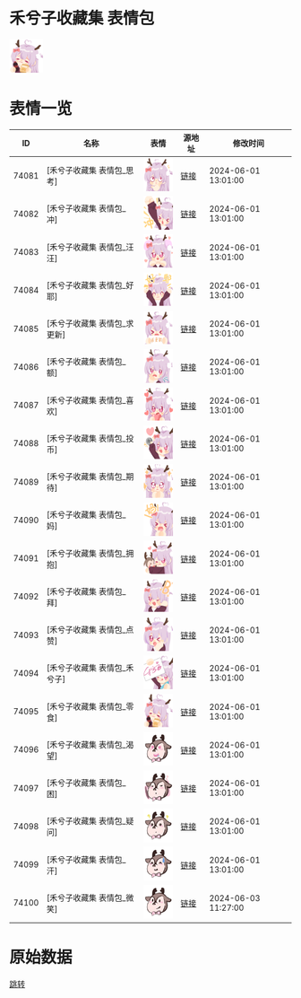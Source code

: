 # 禾兮子收藏集 表情包

<img src="./cover.png" height="60" alt="cover" />

# 表情一览

|ID|名称|表情|源地址|修改时间|
|----|----|----|----|----|
|74081|[禾兮子收藏集 表情包_思考]|<img src="./pic/074081_%5B禾兮子收藏集 表情包_思考%5D.png" height="60" alt="思考"/>|[链接](https://i0.hdslb.com/bfs/garb/b89b8853e5872d1d06334f243315724b473cdcd5.png)|2024-06-01 13:01:00|
|74082|[禾兮子收藏集 表情包_冲]|<img src="./pic/074082_%5B禾兮子收藏集 表情包_冲%5D.png" height="60" alt="冲"/>|[链接](https://i0.hdslb.com/bfs/garb/d78642b3888aade7387fd32e1b6c67471ae49412.png)|2024-06-01 13:01:00|
|74083|[禾兮子收藏集 表情包_汪汪]|<img src="./pic/074083_%5B禾兮子收藏集 表情包_汪汪%5D.png" height="60" alt="汪汪"/>|[链接](https://i0.hdslb.com/bfs/garb/ebbdcf188975f62514834eb0871860dd492a79dd.png)|2024-06-01 13:01:00|
|74084|[禾兮子收藏集 表情包_好耶]|<img src="./pic/074084_%5B禾兮子收藏集 表情包_好耶%5D.png" height="60" alt="好耶"/>|[链接](https://i0.hdslb.com/bfs/garb/f8b2e7f5896bb8943b21213a87c4e17d25027074.png)|2024-06-01 13:01:00|
|74085|[禾兮子收藏集 表情包_求更新]|<img src="./pic/074085_%5B禾兮子收藏集 表情包_求更新%5D.png" height="60" alt="求更新"/>|[链接](https://i0.hdslb.com/bfs/garb/44ddc16b42555af69db56a6f075f0841c6d6f808.png)|2024-06-01 13:01:00|
|74086|[禾兮子收藏集 表情包_额]|<img src="./pic/074086_%5B禾兮子收藏集 表情包_额%5D.png" height="60" alt="额"/>|[链接](https://i0.hdslb.com/bfs/garb/1e0aa2befb8df6fa6144b2beeec24d4f6fee57b5.png)|2024-06-01 13:01:00|
|74087|[禾兮子收藏集 表情包_喜欢]|<img src="./pic/074087_%5B禾兮子收藏集 表情包_喜欢%5D.png" height="60" alt="喜欢"/>|[链接](https://i0.hdslb.com/bfs/garb/1d8fb442637702834c2f0747114a18502750351a.png)|2024-06-01 13:01:00|
|74088|[禾兮子收藏集 表情包_投币]|<img src="./pic/074088_%5B禾兮子收藏集 表情包_投币%5D.png" height="60" alt="投币"/>|[链接](https://i0.hdslb.com/bfs/garb/d4082a6cbf3cbd8821003fca9d08cb95db7612db.png)|2024-06-01 13:01:00|
|74089|[禾兮子收藏集 表情包_期待]|<img src="./pic/074089_%5B禾兮子收藏集 表情包_期待%5D.png" height="60" alt="期待"/>|[链接](https://i0.hdslb.com/bfs/garb/384f5ee0fd223ddb092a6c5e46d34819809291b3.png)|2024-06-01 13:01:00|
|74090|[禾兮子收藏集 表情包_妈]|<img src="./pic/074090_%5B禾兮子收藏集 表情包_妈%5D.png" height="60" alt="妈"/>|[链接](https://i0.hdslb.com/bfs/garb/94e33aa30fa1fa748050914c267a3f5e6c0af7f2.png)|2024-06-01 13:01:00|
|74091|[禾兮子收藏集 表情包_拥抱]|<img src="./pic/074091_%5B禾兮子收藏集 表情包_拥抱%5D.png" height="60" alt="拥抱"/>|[链接](https://i0.hdslb.com/bfs/garb/cbc4d1a2208109cd9774652fd36eb734d858feb1.png)|2024-06-01 13:01:00|
|74092|[禾兮子收藏集 表情包_拜]|<img src="./pic/074092_%5B禾兮子收藏集 表情包_拜%5D.png" height="60" alt="拜"/>|[链接](https://i0.hdslb.com/bfs/garb/01d79275d06e1534628bc7635a1d783ede97d596.png)|2024-06-01 13:01:00|
|74093|[禾兮子收藏集 表情包_点赞]|<img src="./pic/074093_%5B禾兮子收藏集 表情包_点赞%5D.png" height="60" alt="点赞"/>|[链接](https://i0.hdslb.com/bfs/garb/2ea48a126e8b289ac92587adce4cc6cb1fe4ad06.png)|2024-06-01 13:01:00|
|74094|[禾兮子收藏集 表情包_禾兮子]|<img src="./pic/074094_%5B禾兮子收藏集 表情包_禾兮子%5D.png" height="60" alt="禾兮子"/>|[链接](https://i0.hdslb.com/bfs/garb/5f0032431394670f145e02f47ea57c48b73726b6.png)|2024-06-01 13:01:00|
|74095|[禾兮子收藏集 表情包_零食]|<img src="./pic/074095_%5B禾兮子收藏集 表情包_零食%5D.png" height="60" alt="零食"/>|[链接](https://i0.hdslb.com/bfs/garb/46f1187034636f3290eee73b09fa7d04cda17c87.png)|2024-06-01 13:01:00|
|74096|[禾兮子收藏集 表情包_渴望]|<img src="./pic/074096_%5B禾兮子收藏集 表情包_渴望%5D.png" height="60" alt="渴望"/>|[链接](https://i0.hdslb.com/bfs/garb/1d147e09a58ad765a2a7ea4d47a375ed4bce1187.png)|2024-06-01 13:01:00|
|74097|[禾兮子收藏集 表情包_困]|<img src="./pic/074097_%5B禾兮子收藏集 表情包_困%5D.png" height="60" alt="困"/>|[链接](https://i0.hdslb.com/bfs/garb/1f480cbc6ded9afbb29665ac445a455b26869158.png)|2024-06-01 13:01:00|
|74098|[禾兮子收藏集 表情包_疑问]|<img src="./pic/074098_%5B禾兮子收藏集 表情包_疑问%5D.png" height="60" alt="疑问"/>|[链接](https://i0.hdslb.com/bfs/garb/4beeeaa5d3d4e6e89f4303a34a84799e56c9acd7.png)|2024-06-01 13:01:00|
|74099|[禾兮子收藏集 表情包_汗]|<img src="./pic/074099_%5B禾兮子收藏集 表情包_汗%5D.png" height="60" alt="汗"/>|[链接](https://i0.hdslb.com/bfs/garb/b4aa75547ab2ddbccf8c077d865eeb2e3d6f8878.png)|2024-06-01 13:01:00|
|74100|[禾兮子收藏集 表情包_微笑]|<img src="./pic/074100_%5B禾兮子收藏集 表情包_微笑%5D.png" height="60" alt="微笑"/>|[链接](https://i0.hdslb.com/bfs/garb/6787675b1a0d46c0cbe566a183775de015778e3d.png)|2024-06-03 11:27:00|

# 原始数据

[跳转](./raw.json)

